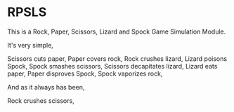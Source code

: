 # RPSLS
This is a Rock, Paper, Scissors, Lizard and Spock Game Simulation Module.

It's very simple,

Scissors cuts paper,
Paper covers rock,
Rock crushes lizard,
Lizard poisons Spock,
Spock smashes scissors,
Scissors decapitates lizard,
Lizard eats paper,
Paper disproves Spock,
Spock vaporizes rock,

And as it always has been,

Rock crushes scissors,
